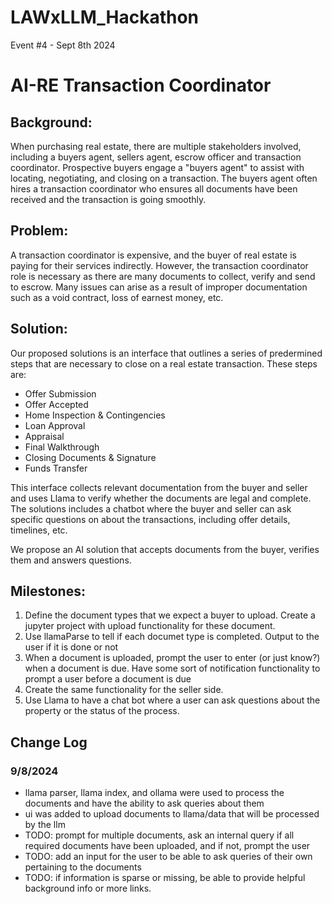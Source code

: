 # LAWxLLM_Hackathon
Event #4  - Sept 8th 2024

# AI-RE Transaction Coordinator

## Background: 

When purchasing real estate, there are multiple stakeholders involved, including a buyers agent, sellers agent, escrow officer and transaction coordinator. Prospective buyers engage a "buyers agent" to assist with locating, negotiating, and closing on a transaction. The buyers agent often hires a transaction coordinator who ensures all documents have been received and the transaction is going smoothly. 

## Problem:

A transaction coordinator is expensive, and the buyer of real estate is paying for their services indirectly. However, the transaction coordinator role is necessary as there are many documents to collect, verify and send to escrow. Many issues can arise as a result of improper documentation such as a void contract, loss of earnest money, etc. 

## Solution:

Our proposed solutions is an interface that outlines a series of predermined steps that are necessary to close on a real estate transaction. These steps are:
- Offer Submission
- Offer Accepted
- Home Inspection & Contingencies
- Loan Approval
- Appraisal
- Final Walkthrough
- Closing Documents & Signature
- Funds Transfer
  
This interface collects relevant documentation from the buyer and seller and uses Llama to verify whether the documents are legal and complete. The solutions includes a chatbot where the buyer and seller can ask specific questions on about the transactions, including offer details, timelines, etc. 

We propose an AI solution that accepts documents from the buyer, verifies them and answers questions.

## Milestones:
1. Define the document types that we expect a buyer to upload. Create a jupyter project with upload functionality for these document.
2. Use llamaParse to tell if each documet type is completed. Output to the user if it is done or not
3. When a document is uploaded, prompt the user to enter (or just know?) when a document is due. Have some sort of notification functionality to prompt a user before a document is due
4. Create the same functionality for the seller side.
5. Use Llama to have a chat bot where a user can ask questions about the property or the status of the process.

## Change Log
### 9/8/2024
- llama parser, llama index, and ollama were used to process the documents and have the ability to ask queries about them
- ui was added to upload documents to llama/data that will be processed by the llm
- TODO: prompt for multiple documents, ask an internal query if all required documents have been uploaded, and if not, prompt the user
- TODO: add an input for the user to be able to ask queries of their own pertaining to the documents
- TODO: if information is sparse or missing, be able to provide helpful background info or more links.
